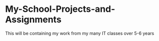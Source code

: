# My-School-Projects-and-Assignments
This will be containing my work from my many IT classes over 5-6 years
